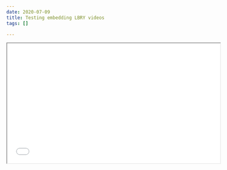 ```yaml
---
date: 2020-07-09
title: Testing embedding LBRY videos
tags: []

---
```

<iframe width="560" height="315" src="[https://lbry.tv/](https://lbry.tv/$/embed/wwiiifight/7cebc9fcc06e0be8cd7158ce7e366bfc97949c50 "ww3")$/embed/wwiiifight/7cebc9fcc06e0be8cd7158ce7e366bfc97949c50" allowfullscreen></iframe>